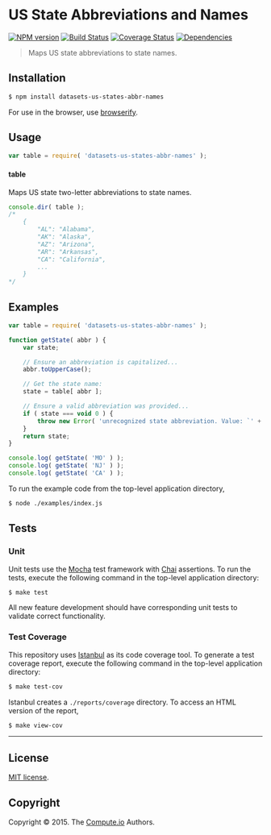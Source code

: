US State Abbreviations and Names
===
[![NPM version][npm-image]][npm-url] [![Build Status][travis-image]][travis-url] [![Coverage Status][codecov-image]][codecov-url] [![Dependencies][dependencies-image]][dependencies-url]

> Maps US state abbreviations to state names.


## Installation

``` bash
$ npm install datasets-us-states-abbr-names
```

For use in the browser, use [browserify](https://github.com/substack/node-browserify).


## Usage

``` javascript
var table = require( 'datasets-us-states-abbr-names' );
```

#### table

Maps US state two-letter abbreviations to state names.

``` javascript
console.dir( table );
/*
	{
		"AL": "Alabama",
		"AK": "Alaska",
		"AZ": "Arizona",
		"AR": "Arkansas",
		"CA": "California",
		...
	}
*/
```


## Examples

``` javascript
var table = require( 'datasets-us-states-abbr-names' );

function getState( abbr ) {
	var state;

	// Ensure an abbreviation is capitalized...
	abbr.toUpperCase();

	// Get the state name:
	state = table[ abbr ];

	// Ensure a valid abbreviation was provided...
	if ( state === void 0 ) {
		throw new Error( 'unrecognized state abbreviation. Value: `' + abbr + '`.' );
	}
	return state;
}

console.log( getState( 'MO' ) );
console.log( getState( 'NJ' ) );
console.log( getState( 'CA' ) );
```

To run the example code from the top-level application directory,

``` bash
$ node ./examples/index.js
```


## Tests

### Unit

Unit tests use the [Mocha](http://mochajs.org/) test framework with [Chai](http://chaijs.com) assertions. To run the tests, execute the following command in the top-level application directory:

``` bash
$ make test
```

All new feature development should have corresponding unit tests to validate correct functionality.


### Test Coverage

This repository uses [Istanbul](https://github.com/gotwarlost/istanbul) as its code coverage tool. To generate a test coverage report, execute the following command in the top-level application directory:

``` bash
$ make test-cov
```

Istanbul creates a `./reports/coverage` directory. To access an HTML version of the report,

``` bash
$ make view-cov
```


---
## License

[MIT license](http://opensource.org/licenses/MIT).


## Copyright

Copyright &copy; 2015. The [Compute.io](https://github.com/compute-io) Authors.


[npm-image]: http://img.shields.io/npm/v/datasets-us-states-abbr-names.svg
[npm-url]: https://npmjs.org/package/datasets-us-states-abbr-names

[travis-image]: http://img.shields.io/travis/datasets-io/us-states-abbr-names/master.svg
[travis-url]: https://travis-ci.org/datasets-io/us-states-abbr-names

[codecov-image]: https://img.shields.io/codecov/c/github/datasets-io/us-states-abbr-names/master.svg
[codecov-url]: https://codecov.io/github/datasets-io/us-states-abbr-names?branch=master

[dependencies-image]: http://img.shields.io/david/datasets-io/us-states-abbr-names.svg
[dependencies-url]: https://david-dm.org/datasets-io/us-states-abbr-names

[dev-dependencies-image]: http://img.shields.io/david/dev/datasets-io/us-states-abbr-names.svg
[dev-dependencies-url]: https://david-dm.org/dev/datasets-io/us-states-abbr-names

[github-issues-image]: http://img.shields.io/github/issues/datasets-io/us-states-abbr-names.svg
[github-issues-url]: https://github.com/datasets-io/us-states-abbr-names/issues
